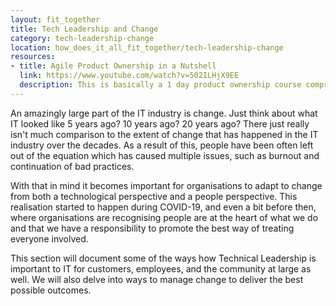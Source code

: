 ```yaml
---
layout: fit_together
title: Tech Leadership and Change
category: tech-leadership-change
location: how_does_it_all_fit_together/tech-leadership-change
resources:
- title: Agile Product Ownership in a Nutshell
  link: https://www.youtube.com/watch?v=502ILHjX9EE
  description: This is basically a 1 day product ownership course compressed into 15 minute animated presentation. There's obviously more to product ownership than this, so see this is a high level summary.
---
```


An amazingly large part of the IT industry is change. Just think about what IT looked like 5 years ago? 10 years ago? 20 years ago? There just really isn't much comparison to the extent of change that has happened in the IT industry over the decades. As a result of this, people have been often left out of the equation which has caused multiple issues, such as burnout and continuation of bad practices.

With that in mind it becomes important for organisations to adapt to change from both a technological perspective and a people perspective. This realisation started to happen during COVID-19, and even a bit before then, where organisations are recognising people are at the heart of what we do and that we have a responsibility to promote the best way of treating everyone involved.

This section will document some of the ways how Technical Leadership is important to IT for customers, employees, and the community at large as well. We will also delve into ways to manage change to deliver the best possible outcomes.
